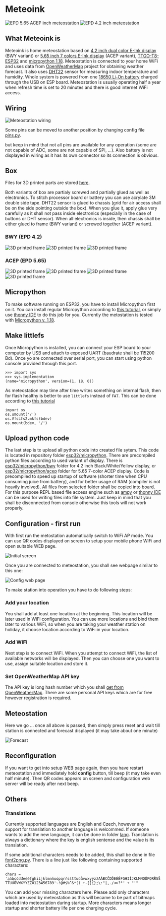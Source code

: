 # Meteoink

![EPD 5.65 ACEP inch meteostation](graphics/doc/meteostation_acep.jpeg "EPD 5.65 ACEP inch meteostation")
![EPD 4.2 inch meteostation](graphics/doc/meteostation.jpeg "EPD 4.2 inch meteostation")


## What Meteoink is

Meteoink is home meteostation based on [4.2 inch dual color E-Ink display](https://www.waveshare.com/4.2inch-e-paper-module-c.htm) (BWY variant)
or [5.65 inch 7 colors E-Ink display](https://www.waveshare.com/5.65inch-e-paper-module-f.htm) (ACEP variant),
[TTGO-T8-ESP32](https://github.com/LilyGO/TTGO-T8-ESP32) and [micropython 1.18](https://micropython.org/). Meteostation
is connected to your home WiFi and uses data from [OpenWeatherMap](https://openweathermap.org/) project for obtaining
weather forecast. It also uses [DHT22](https://github.com/semestrinis/Arduino/wiki/DHT22-temperature-humidity-sensor)
sensor for measuring indoor temperature and humidity. Whole system is powered from one
[18650 Li-On battery](https://en.wikipedia.org/wiki/List_of_battery_sizes#Lithium-ion_batteries_(rechargeable))
charged through the USB on ESP board. Meteostation is usually operating half a year when refresh time is set to
20 minutes and there is good internet WiFi access.


## Wiring

![Meteostation wiring](graphics/doc/wiring.png "Meteostation wiring")

Some pins can be moved to another position by changing config file [pins.py](https://github.com/ondiiik/meteoink/blob/master/esp32/micropython/acep/setup/pins.py).

but keep in mind that not all pins are available for any operation (some are not capable of ADC, some are not capable of SPI, ...).
Also battery is not displayed in wiring as it has its own connector so its connection is obvious.


## Box

Files for 3D printed parts are stored [here](https://github.com/ondiiik/meteoink/tree/master/box).

Both variants of box are partialy screwed and partially glued as well as electronics. To stitch processor board or battery
you can use acrylate 3M double side tape. DHT22 sensor is glued to chassis (grid for air access shall be on the side pointing
outside the box). When you glue it, apply glue very carefully as it shall not pass inside electronics
(especially in the case of buttons or DHT sensor). When all electronics is inside, then chassis shall be either glued to frame
(BWY variant) or screwed together (ACEP variant).

### BWY (EPD 4.2)

![3D printed frame](graphics/doc/frame03.jpeg "3D printed frame")
![3D printed frame](graphics/doc/frame02.jpeg "3D printed frame")
![3D printed frame](graphics/doc/frame01.jpeg "3D printed frame")

### ACEP (EPD 5.65)

![3D printed frame](graphics/doc/frame11.jpeg "3D printed frame")
![3D printed frame](graphics/doc/frame12.jpeg "3D printed frame")
![3D printed frame](graphics/doc/frame13.jpeg "3D printed frame")
![3D printed frame](graphics/doc/frame14.jpeg "3D printed frame")


## Micropython

To make software running on ESP32, you have to install Micropython first on it. You can install regular Micropython
according to [this tutorial](https://micropython.org/download/esp32spiram/), or simply use
[thonny IDE](https://randomnerdtutorials.com/getting-started-thonny-micropython-python-ide-esp32-esp8266/) to do
this job for you. Currently the metostation is tested with
[Micropython v. 1.18](https://micropython.org/resources/firmware/esp32spiram-20220117-v1.18.bin).


## Make littlefs

Once Micropython is installed, you can connect your ESP board to your computer by USB and attach to exposed UART
(baudrate shall be 115200 Bd). Once yo are connected over serial port, you can start using python console provided
through this port.

    >>> import sys
    >>> sys.implementation
    (name='micropython', version=(1, 18, 0))

As meteostation may time after time writes something on internal flash, then for flash healthy is better to use
`littlefs` instead of `FAT`. This can be done according to
[this tutorial](https://docs.micropython.org/en/latest/reference/filesystem.html#littlefs)

    import os
    os.umount('/')
    os.VfsLfs2.mkfs(bdev)
    os.mount(bdev, '/')


## Upload python code

The last step is to upload all python code into created file sytem. This code is located in repository folder
[esp32/micropython](https://github.com/ondiiik/meteoink/tree/master/esp32/micropython). There are precompiled python
files according to used variant of display. There is [esp32/micropython/bwy](https://github.com/ondiiik/meteoink/tree/master/esp32/micropython/bwy)
folder for 4.2 inch Black/White/Yellow display, or [esp32/micropython/acep](https://github.com/ondiiik/meteoink/tree/master/esp32/micropython/acep)
folder for 5.65 7-color ACEP display. Code is precompiled to speed up startup of software (shorter time when CPU consuming juice from battery),
and for better usage of RAM (compiler is not heavily involved). All files from selected folder shall be copied into board.
For this purpose REPL based file access engine such as [ampy](https://techtutorialsx.com/2017/06/04/esp32-esp8266-micropython-uploading-files-to-the-file-system/) or
[thonny IDE](https://randomnerdtutorials.com/getting-started-thonny-micropython-python-ide-esp32-esp8266/) can be used for writing files into file system.
Just keep in mind that you shall be disconnected from console otherwise this tools will not work properly.


## Configuration - first run

With first run the metostation automatically switch to WiFi AP mode. You can use QR codes displayed on screen to setup your mobile phone WiFi and open suitable WEB page.

![Initial screen](graphics/doc/initial.png "Initial screen")

Once you are connected to meteostation, you shall see webpage similar to this one:

![Config web page](graphics/doc/config.png "Config web page")

To make station into operation you have to do following steps:

### Add your location

You shall add at least one location at the beginning. This location will be later used in WiFi configuration.
You can use more locations and bind them later to various WiFi, so when you are taking your weather station on holiday,
it choose location according to WiFi in your location.

### Add WiFi

Next step is to connect WiFi. When you attempt to connect WiFi, the list of available networks will be displayed.
Then you can choose one you want to use, assign suitable location and store it.

### Set OpenWeatherMap API key

The API key is long hash number which you shall
[get from OpenWeatherMap](https://home.openweathermap.org/users/sign_up). There are some personal API keys which are
for free however registration is required.


## Meteostation

Here we go ... once all above is passed, then simply press reset and wait till station is connected and forecast
displayed (it may take about one minute)

![Forecast](graphics/doc/forecast.png "Forecast")


## Reconfiguration

If you want to get into setup WEB page again, then you have restart meteostation and immediately hold **config**
button, till beep (it may take even half minute). Then QR codes appears on screen and configuration web server will be ready after next beep.


## Others

### Translations

Currently supported languages are English and Czech, however any support for translation to another language is welcommed.
If someone wants to add the new language, it can be done in folder [lang](https://github.com/ondiiik/meteoink/tree/master/simulator/lang).
Translation is always a dictionary where the key is english sentense and the value is its translation.

If some additional characters needs to be added, this shall be done in file [font2png.py](https://github.com/ondiiik/meteoink/blob/master/graphics/font2png.py).
There is a line just like following containing supported characters:

`chars = 'aábcčdďeéěfghiíjklmnňoópqrřsštťuúůvwxyýzžAÁBCČDĎEÉĚFGHIÍJKLMNOÓPQRŘSŠTŤUÚŮVWXYÝZŽ0123456789'~!@#$%^&*()_+-[]{};\:"|,./<>?°' + "'"`

You can add your missing characters here. Please add only characters which are used by meteostation as this will became to be part of bitmaps loaded
into meteostation during startup. More characters means longer startup and shorter battery life per one charging cycle.
